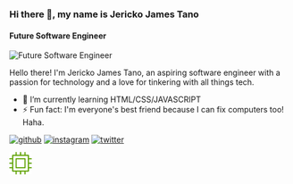 ### Hi there 👋, my name is Jericko James Tano
#### Future Software Engineer
![Future Software Engineer](https://pbs.twimg.com/profile_banners/1243044483328905217/1724972522/1080x360)

Hello there! I'm Jericko James Tano, an aspiring software engineer with a passion for technology and a love for tinkering with all things tech.

- 🌱 I’m currently learning HTML/CSS/JAVASCRIPT 
- ⚡ Fun fact: I'm everyone's best friend because I can fix computers too! Haha. 


[<img src='https://cdn.jsdelivr.net/npm/simple-icons@3.0.1/icons/github.svg' alt='github' height='40'>](https://github.com/tanojericko)  [<img src='https://cdn.jsdelivr.net/npm/simple-icons@3.0.1/icons/instagram.svg' alt='instagram' height='40'>](https://www.instagram.com/tano.jericko/)  [<img src='https://cdn.jsdelivr.net/npm/simple-icons@3.0.1/icons/twitter.svg' alt='twitter' height='40'>](https://twitter.com/MakinBomber)  

<a href='https://docs.github.com/en/developers'><img src='https://raw.githubusercontent.com/acervenky/animated-github-badges/master/assets/devbadge.gif' width='40' height='40'></a> 

